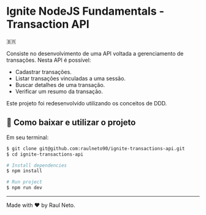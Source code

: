 # Ignite NodeJS Fundamentals - Transaction API

🇧🇷

Consiste no desenvolvimento de uma API voltada a gerenciamento de transações.
Nesta API é possível:

- Cadastrar transações.
- Listar transações vinculadas a uma sessão.
- Buscar detalhes de uma transação.
- Verificar um resumo da transação.

Este projeto foi redesenvolvido utilizando os conceitos de DDD.

## :floppy_disk: Como baixar e utilizar o projeto

Em seu terminal:

```bash
$ git clone git@github.com:raulneto90/ignite-transactions-api.git
$ cd ignite-transactions-api

# Install dependencies
$ npm install

# Run project
$ npm run dev
```

---

Made with :heart: by Raul Neto.
